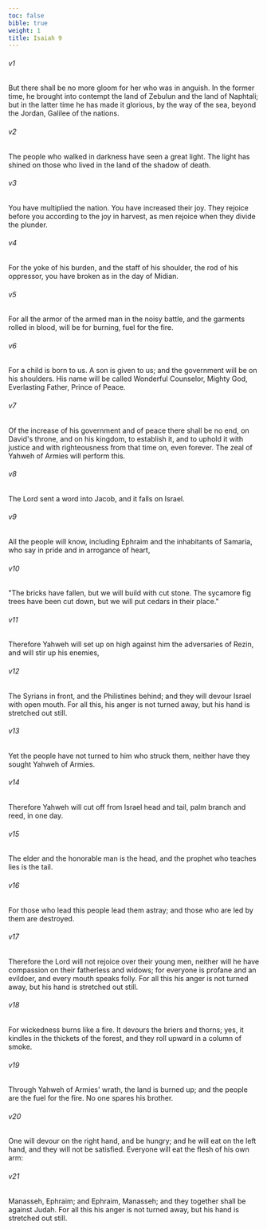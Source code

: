 ```yaml
---
toc: false
bible: true
weight: 1
title: Isaiah 9
---
```




###### v1 
But there shall be no more gloom for her who was in anguish. In the former time, he brought into contempt the land of Zebulun and the land of Naphtali; but in the latter time he has made it glorious, by the way of the sea, beyond the Jordan, Galilee of the nations. 

###### v2 
The people who walked in darkness have seen a great light. The light has shined on those who lived in the land of the shadow of death. 

###### v3 
You have multiplied the nation. You have increased their joy. They rejoice before you according to the joy in harvest, as men rejoice when they divide the plunder. 

###### v4 
For the yoke of his burden, and the staff of his shoulder, the rod of his oppressor, you have broken as in the day of Midian. 

###### v5 
For all the armor of the armed man in the noisy battle, and the garments rolled in blood, will be for burning, fuel for the fire. 

###### v6 
For a child is born to us. A son is given to us; and the government will be on his shoulders. His name will be called Wonderful Counselor, Mighty God, Everlasting Father, Prince of Peace. 

###### v7 
Of the increase of his government and of peace there shall be no end, on David's throne, and on his kingdom, to establish it, and to uphold it with justice and with righteousness from that time on, even forever. The zeal of Yahweh of Armies will perform this. 

###### v8 
The Lord sent a word into Jacob, and it falls on Israel. 

###### v9 
All the people will know, including Ephraim and the inhabitants of Samaria, who say in pride and in arrogance of heart, 

###### v10 
"The bricks have fallen, but we will build with cut stone. The sycamore fig trees have been cut down, but we will put cedars in their place." 

###### v11 
Therefore Yahweh will set up on high against him the adversaries of Rezin, and will stir up his enemies, 

###### v12 
The Syrians in front, and the Philistines behind; and they will devour Israel with open mouth. For all this, his anger is not turned away, but his hand is stretched out still. 

###### v13 
Yet the people have not turned to him who struck them, neither have they sought Yahweh of Armies. 

###### v14 
Therefore Yahweh will cut off from Israel head and tail, palm branch and reed, in one day. 

###### v15 
The elder and the honorable man is the head, and the prophet who teaches lies is the tail. 

###### v16 
For those who lead this people lead them astray; and those who are led by them are destroyed. 

###### v17 
Therefore the Lord will not rejoice over their young men, neither will he have compassion on their fatherless and widows; for everyone is profane and an evildoer, and every mouth speaks folly. For all this his anger is not turned away, but his hand is stretched out still. 

###### v18 
For wickedness burns like a fire. It devours the briers and thorns; yes, it kindles in the thickets of the forest, and they roll upward in a column of smoke. 

###### v19 
Through Yahweh of Armies' wrath, the land is burned up; and the people are the fuel for the fire. No one spares his brother. 

###### v20 
One will devour on the right hand, and be hungry; and he will eat on the left hand, and they will not be satisfied. Everyone will eat the flesh of his own arm: 

###### v21 
Manasseh, Ephraim; and Ephraim, Manasseh; and they together shall be against Judah. For all this his anger is not turned away, but his hand is stretched out still.
